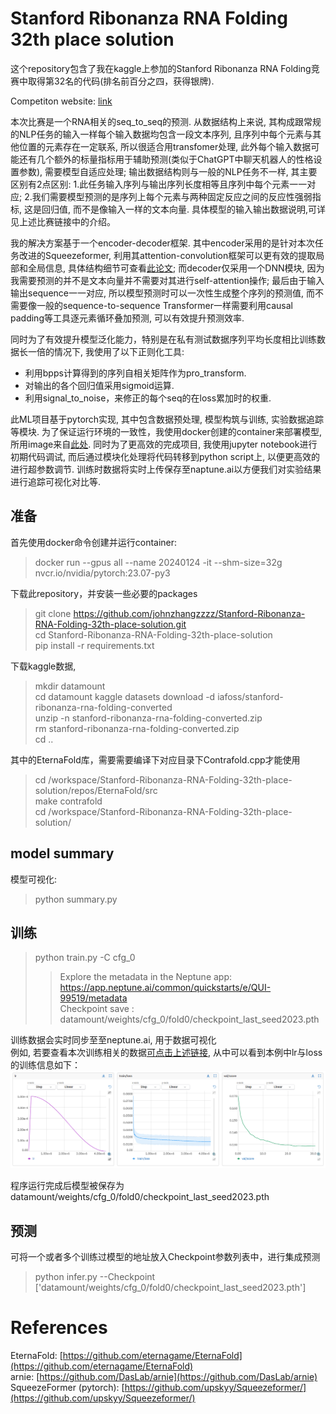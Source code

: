 # Stanford Ribonanza RNA Folding 32th place solution 

这个repository包含了我在kaggle上参加的Stanford Ribonanza RNA Folding竞赛中取得第32名的代码(排名前百分之四，获得银牌).  

Competiton website: [link](https://www.kaggle.com/competitions/stanford-ribonanza-rna-folding)  

本次比赛是一个RNA相关的seq_to_seq的预测. 从数据结构上来说, 其构成跟常规的NLP任务的输入一样每个输入数据均包含一段文本序列, 且序列中每个元素与其他位置的元素存在一定联系, 所以很适合用transfomer处理, 此外每个输入数据可能还有几个额外的标量指标用于辅助预测(类似于ChatGPT中聊天机器人的性格设置参数), 需要模型自适应处理; 输出数据结构则与一般的NLP任务不一样, 其主要区别有2点区别: 1.此任务输入序列与输出序列长度相等且序列中每个元素一一对应; 2.我们需要模型预测的是序列上每个元素与两种固定反应之间的反应性强弱指标, 这是回归值, 而不是像输入一样的文本向量. 具体模型的输入输出数据说明,可详见上述比赛链接中的介绍。  

我的解决方案基于一个encoder-decoder框架. 其中encoder采用的是针对本次任务改进的Squeezeformer, 利用其attention-convolution框架可以更有效的提取局部和全局信息, 具体结构细节可查看[此论文](https://arxiv.org/pdf/2206.00888.pdf); 而decoder仅采用一个DNN模块, 因为我需要预测的并不是文本向量并不需要对其进行self-attention操作; 最后由于输入输出sequence一一对应, 所以模型预测时可以一次性生成整个序列的预测值, 而不需要像一般的sequence-to-sequence Transformer一样需要利用causal padding等工具逐元素循环叠加预测, 可以有效提升预测效率. 

同时为了有效提升模型泛化能力，特别是在私有测试数据序列平均长度相比训练数据长一倍的情况下, 我使用了以下正则化工具:
- 利用bpps计算得到的序列自相关矩阵作为pro_transform.  
- 对输出的各个回归值采用sigmoid运算. 
- 利用signal_to_noise，来修正的每个seq的在loss累加时的权重.

此ML项目基于pytorch实现, 其中包含数据预处理, 模型构筑与训练, 实验数据追踪等模块. 为了保证运行环境的一致性，我使用docker创建的container来部署模型, 所用image来自[此处](https://catalog.ngc.nvidia.com/orgs/nvidia/containers/pytorch). 同时为了更高效的完成项目, 我使用jupyter notebook进行初期代码调试, 而后通过模块化处理将代码转移到python script上, 以便更高效的进行超参数调节. 训练时数据将实时上传保存至naptune.ai以方便我们对实验结果进行追踪可视化对比等.


## 准备


首先使用docker命令创建并运行container:
> docker run --gpus all --name 20240124  -it --shm-size=32g nvcr.io/nvidia/pytorch:23.07-py3  

下载此repository，并安装一些必要的packages  
> git clone https://github.com/johnzhangzzzz/Stanford-Ribonanza-RNA-Folding-32th-place-solution.git  
> cd Stanford-Ribonanza-RNA-Folding-32th-place-solution   
> pip install -r requirements.txt    
  
下载kaggle数据,  
> mkdir datamount  
> cd datamount 
> kaggle datasets download -d iafoss/stanford-ribonanza-rna-folding-converted  
> unzip -n stanford-ribonanza-rna-folding-converted.zip  
> rm stanford-ribonanza-rna-folding-converted.zip  
> cd ..  

其中的EternaFold库，需要需要编译下对应目录下Contrafold.cpp才能使用
> cd /workspace/Stanford-Ribonanza-RNA-Folding-32th-place-solution/repos/EternaFold/src  
> make contrafold  
> cd /workspace/Stanford-Ribonanza-RNA-Folding-32th-place-solution/

## model summary
模型可视化:  
> python summary.py

## 训练  

> python train.py -C cfg_0
>> Explore the metadata in the Neptune app:  
>> <https://app.neptune.ai/common/quickstarts/e/QUI-99519/metadata>  
>> Checkpoint save : datamount/weights/cfg_0/fold0/checkpoint_last_seed2023.pth

训练数据会实时同步至至neptune.ai, 用于数据可视化  
例如, 若要查看本次训练相关的数据[可点击上述链接](https://app.neptune.ai/common/quickstarts/e/QUI-99519/metadata), 从中可以看到本例中lr与loss的训练信息如下：
![fig_1.png](https://github.com/johnzhangzzzz/Stanford-Ribonanza-RNA-Folding-32th-place-solution/blob/72f1954835dc9bd4f3785bf48204e65d294be736/fig_1.png)     

程序运行完成后模型被保存为datamount/weights/cfg_0/fold0/checkpoint_last_seed2023.pth  


## 预测  
可将一个或者多个训练过模型的地址放入Checkpoint参数列表中，进行集成预测
> python infer.py --Checkpoint ['datamount/weights/cfg_0/fold0/checkpoint_last_seed2023.pth']


# References
EternaFold: [https://github.com/eternagame/EternaFold](https://github.com/eternagame/EternaFold)   
arnie: [https://github.com/DasLab/arnie](https://github.com/DasLab/arnie)  
SqueezeFormer (pytorch): [https://github.com/upskyy/Squeezeformer/](https://github.com/upskyy/Squeezeformer/)

